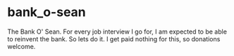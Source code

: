# bank_o-sean
The Bank O' Sean. 
For every job interview I go for, I am expected to be able to reinvent the bank. So lets do it. I get paid nothing for this, so donations welcome.
